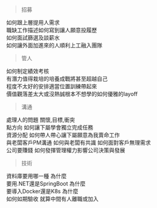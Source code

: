> 招募

如何跟上層提用人需求\
職缺工作描述如何寫到讓人願意投履歷\
如何面試篩選及談薪水\
如何讓外面加進來的人順利上工融入團隊


> 管人

如何制定績效考核\
有潛力值得栽培的培養成戰將甚至超越自己\
程度不太好的安排適當位置訓練帶起來\
價值觀落差太大或沒熱誠根本不想學的如何優雅的layoff


> 溝通

處理人的問題 關懷,目標,衝突\
點方向 如何讓下屬學會獨立完成任務\
資源分配 如何帶人帶心讓下屬願意為我賣命工作\
與老闆客戶PM溝通 如何與老闆有共識 如何面對客戶無理需求\
公司要賺錢 如何發揮管理權力影響公司決策與發展


> 技術

資料庫要用哪一種 為什麼\
要用.NET還是SpringBoot 為什麼\
要導入Docker還是K8s 為什麼\
如何如期驗收 就算中間有人離職或加入
